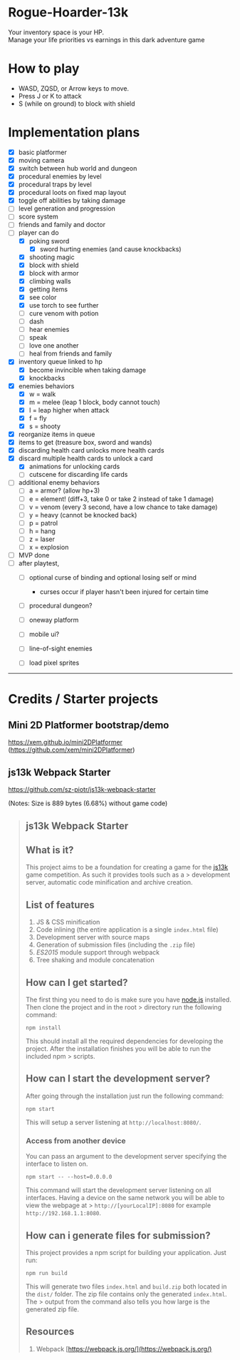 # Rogue-Hoarder-13k

Your inventory space is your HP.  
Manage your life priorities vs earnings in this dark adventure game

# How to play

- WASD, ZQSD, or Arrow keys to move.
- Press J or K to attack
- S (while on ground) to block with shield



# Implementation plans

- [x] basic platformer
- [x] moving camera
- [x] switch between hub world and dungeon
- [x] procedural enemies by level
- [x] procedural traps by level
- [x] procedural loots on fixed map layout
- [x] toggle off abilities by taking damage
- [ ] level generation and progression
- [ ] score system
- [ ] friends and family and doctor
- [ ] player can do
  - [x] poking sword
    - [x] sword hurting enemies (and cause knockbacks)
  - [x] shooting magic
  - [x] block with shield
  - [x] block with armor
  - [x] climbing walls
  - [x] getting items
  - [x] see color
  - [x] use torch to see further
  - [ ] cure venom with potion
  - [ ] dash
  - [ ] hear enemies
  - [ ] speak
  - [ ] love one another
  - [ ] heal from friends and family
- [x] inventory queue linked to hp
  - [x] become invincible when taking damage
  - [x] knockbacks
- [x] enemies behaviors
  - [x] w = walk
  - [x] m = melee (leap 1 block, body cannot touch)
  - [x] l = leap higher when attack
  - [x] f = fly
  - [x] s = shooty
- [x] reorganize items in queue
- [x] items to get (treasure box, sword and wands)
- [x] discarding health card unlocks more health cards
- [x] discard multiple health cards to unlock a card
  - [x] animations for unlocking cards
  - [ ] cutscene for discarding life cards
- [ ] additional enemy behaviors
  - [ ] a = armor? (allow hp+3)
  - [ ] e = element! (diff+3, take 0 or take 2 instead of take 1 damage)
  - [ ] v = venom (every 3 second, have a low chance to take damage)
  - [ ] y = heavy (cannot be knocked back)
  - [ ] p = patrol
  - [ ] h = hang
  - [ ] z = laser
  - [ ] x = explosion
- [ ] MVP done
- [ ] after playtest,
  - [ ] optional curse of binding and optional losing self or mind
    - curses occur if player hasn't been injured for certain time
  - [ ] procedural dungeon?
  - [ ] oneway platform
  - [ ] mobile ui?
  - [ ] line-of-sight enemies
  - [ ] load pixel sprites


------------------------------------

# Credits / Starter projects


## Mini 2D Platformer bootstrap/demo

https://xem.github.io/mini2DPlatformer (https://github.com/xem/mini2DPlatformer)


## js13k Webpack Starter

https://github.com/sz-piotr/js13k-webpack-starter

(Notes: Size is 889 bytes (6.68%) without game code)

> ## js13k Webpack Starter
> 
> ## What is it?
> 
> This project aims to be a foundation for creating a game for the [js13k](http://js13kgames.com/) game competition. As such it provides tools such as a > development server, automatic code minification and archive creation.
> 
> ## List of features
> 
> 1. JS & CSS minification
> 1. Code inlining (the entire application is a single `index.html` file)
> 1. Development server with source maps
> 1. Generation of submission files (including the `.zip` file)
> 1. *ES2015* module support through webpack
> 1. Tree shaking and module concatenation
> 
> ## How can I get started?
> 
> The first thing you need to do is make sure you have [node.js](https://nodejs.org/en/download/current/) installed. Then clone the project and in the root > directory run the following command:
> 
> ```
> npm install
> ```
> 
> This should install all the required dependencies for developing the project. After the installation finishes you will be able to run the included npm > scripts.
> 
> ## How can I start the development server?
> 
> After going through the installation just run the following command:
> 
> ```
> npm start
> ```
> 
> This will setup a server listening at `http://localhost:8080/`.
> 
> ### Access from another device
> 
> You can pass an argument to the development server specifying the interface to listen on.
> ```
> npm start -- --host=0.0.0.0
> ```
> This command will start the development server listening on all interfaces. Having a device on the same network you will be able to view the webpage at > `http://[yourLocalIP]:8080` for example `http://192.168.1.1:8080`.
> 
> ## How can i generate files for submission?
> 
> This project provides a npm script for building your application. Just run:
> ```
> npm run build
> ```
> 
> This will generate two files `index.html` and `build.zip` both located in the `dist/` folder. The zip file contains only the generated `index.html`. The > output from the command also tells you how large is the generated zip file.
> 
> 
> ## Resources
> 
> 1. Webpack [https://webpack.js.org/](https://webpack.js.org/)
> <!-- 2. miniDragAndDrop [https://xem.github.io/miniDragAndDrop/](https://xem.github.io/miniDragAndDrop/) -->


